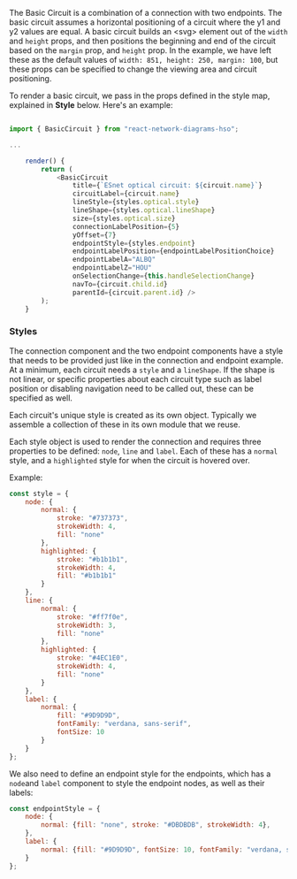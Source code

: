 The Basic Circuit is a combination of a connection with two endpoints. The basic circuit assumes a horizontal positioning of a circuit where the y1 and y2 values are equal.  A basic circuit builds an \<svg\> element out of the `width` and `height` props, and then positions the beginning and end of the circuit based on the `margin` prop, and `height` prop.  In the example, we have left these as the default values of `width: 851, height: 250, margin: 100`, but these props can be specified to change the viewing area and circuit positioning.

To render a basic circuit, we pass in the props defined in the style map, explained in **Style** below. Here's an example:

```js

import { BasicCircuit } from "react-network-diagrams-hso";

...

    render() {
        return (
            <BasicCircuit
                title={`ESnet optical circuit: ${circuit.name}`}
                circuitLabel={circuit.name}
                lineStyle={styles.optical.style}
                lineShape={styles.optical.lineShape}
                size={styles.optical.size}
                connectionLabelPosition={5}
                yOffset={7}
                endpointStyle={styles.endpoint}
                endpointLabelPosition={endpointLabelPositionChoice}
                endpointLabelA="ALBQ"
                endpointLabelZ="HOU"
                onSelectionChange={this.handleSelectionChange}
                navTo={circuit.child.id}
                parentId={circuit.parent.id} />
        );
    }

```

### Styles

The connection component and the two endpoint components have a style that needs to be provided just like in the connection and endpoint example. At a minimum, each circuit needs a `style` and a `lineShape`.  If the shape is not linear, or specific properties about each circuit type such as label position or disabling navigation need to be called out, these can be specified as well.

Each circuit's unique style is created as its own object.  Typically we assemble a collection of these in its own module that we reuse.

Each style object is used to render the connection and requires three properties to be defined: `node`, `line` and `label`.  Each of these has a `normal` style, and a `highlighted` style for when the circuit is hovered over.

Example:

```js
const style = {
    node: {
        normal: {
            stroke: "#737373",
            strokeWidth: 4,
            fill: "none"
        },
        highlighted: {
            stroke: "#b1b1b1",
            strokeWidth: 4,
            fill: "#b1b1b1"
        }
    },
    line: {
        normal: {
            stroke: "#ff7f0e",
            strokeWidth: 3,
            fill: "none"
        },
        highlighted: {
            stroke: "#4EC1E0",
            strokeWidth: 4,
            fill: "none"
        }
    },
    label: {
        normal: {
            fill: "#9D9D9D",
            fontFamily: "verdana, sans-serif",
            fontSize: 10
        }
    }
};
```

We also need to define an endpoint style for the endpoints, which has a `node`and `label` component to style the endpoint nodes, as well as their labels:

```js
const endpointStyle = {
    node: {
        normal: {fill: "none", stroke: "#DBDBDB", strokeWidth: 4},
    },
    label: {
        normal: {fill: "#9D9D9D", fontSize: 10, fontFamily: "verdana, sans-serif"},
    }
};
```
